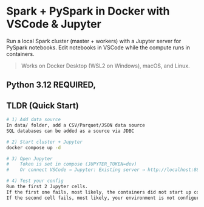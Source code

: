# Spark + PySpark in Docker with VSCode & Jupyter

Run a local Spark cluster (master + workers) with a Jupyter server for PySpark
notebooks. Edit notebooks in VSCode while the compute runs in containers.

> Works on Docker Desktop (WSL2 on Windows), macOS, and Linux.

Python 3.12 REQUIRED,
---

## TLDR (Quick Start)

```bash
# 1) Add data source
In data/ folder, add a CSV/Parquet/JSON data source
SQL databases can be added as a source via JDBC

# 2) Start cluster + Jupyter
docker compose up -d

# 3) Open Jupyter
#    Token is set in compose (JUPYTER_TOKEN=dev)
#    Or connect VSCode → Jupyter: Existing server → http://localhost:8888/?token=dev

# 4) Test your config
Run the first 2 Jupyter cells.
If the first one fails, most likely, the containers did not start up correctly.
If the second cell fails, most likely, your environment is not configured correctly for Python 3.12. You may have to restart your pc after correcting the environment to ensure everything works.